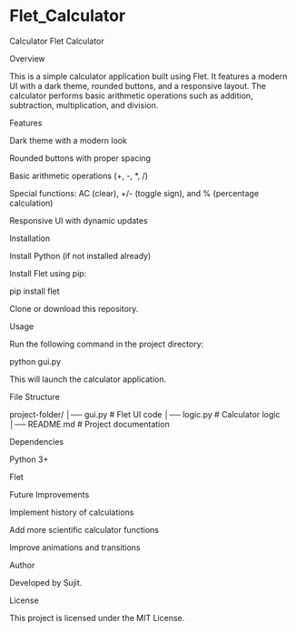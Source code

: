 # Flet_Calculator
 Calculator
Flet Calculator

Overview

This is a simple calculator application built using Flet. It features a modern UI with a dark theme, rounded buttons, and a responsive layout. The calculator performs basic arithmetic operations such as addition, subtraction, multiplication, and division.

Features

Dark theme with a modern look

Rounded buttons with proper spacing

Basic arithmetic operations (+, -, *, /)

Special functions: AC (clear), +/- (toggle sign), and % (percentage calculation)

Responsive UI with dynamic updates

Installation

Install Python (if not installed already)

Install Flet using pip:

pip install flet

Clone or download this repository.

Usage

Run the following command in the project directory:

python gui.py

This will launch the calculator application.

File Structure

project-folder/ │── gui.py # Flet UI code │── logic.py # Calculator logic │── README.md # Project documentation

Dependencies

Python 3+

Flet

Future Improvements

Implement history of calculations

Add more scientific calculator functions

Improve animations and transitions

Author

Developed by Sujit.

License

This project is licensed under the MIT License.
